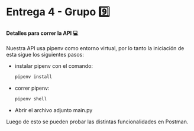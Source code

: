 # Entrega 4 - Grupo :nine:

#### Detalles para correr la API :computer:

Nuestra API usa pipenv como entorno virtual, por lo tanto la iniciación de esta sigue los siguientes pasos:

- instalar pipenv con el comando:

  ```powershell
  pipenv install
  ```

- correr pipenv:

  ```powershell
  pipenv shell
  ```

- Abrir el archivo adjunto main.py

Luego de esto se pueden probar las distintas funcionalidades en Postman.

